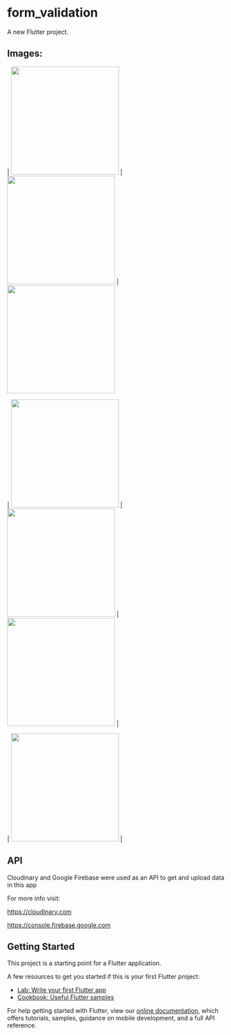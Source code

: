 # form_validation

A new Flutter project.

## Images:

| <img src="https://user-images.githubusercontent.com/65097437/94883113-6f2b1300-042f-11eb-99ce-c018120ce9ee.jpg" width="250"> | <img src="https://user-images.githubusercontent.com/65097437/94883116-6fc3a980-042f-11eb-8fd7-860a30fa7971.jpg" width="250"> | <img src="https://user-images.githubusercontent.com/65097437/94883117-6fc3a980-042f-11eb-97f3-6b924c7ab126.jpg" width="250"> 

| <img src="https://user-images.githubusercontent.com/65097437/94883118-6fc3a980-042f-11eb-80c2-f880481f277b.jpg" width="250"> | <img src="https://user-images.githubusercontent.com/65097437/94883121-705c4000-042f-11eb-90c3-0a2fd328d1b8.jpg" width="250"> | <img src="https://user-images.githubusercontent.com/65097437/94883123-705c4000-042f-11eb-82fc-e957170b9b9f.jpg" width="250"> |

| <img src="https://user-images.githubusercontent.com/65097437/94883125-70f4d680-042f-11eb-8466-19f32781b3b4.jpg" width="250"> |

## API

Cloudinary and Google Firebase were used as an API to get and upload data in this app

For more info visit:

https://cloudinary.com

https://console.firebase.google.com

## Getting Started

This project is a starting point for a Flutter application.

A few resources to get you started if this is your first Flutter project:

- [Lab: Write your first Flutter app](https://flutter.dev/docs/get-started/codelab)
- [Cookbook: Useful Flutter samples](https://flutter.dev/docs/cookbook)

For help getting started with Flutter, view our
[online documentation](https://flutter.dev/docs), which offers tutorials,
samples, guidance on mobile development, and a full API reference.
